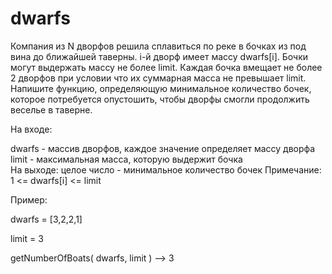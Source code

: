 # dwarfs
Компания из N дворфов решила сплавиться по реке в бочках из под вина до ближайшей таверны. i-й дворф имеет массу dwarfs[i]. Бочки могут выдержать массу не более limit.
Каждая бочка вмещает не более 2 дворфов при условии что их суммарная масса не превышает limit.
Напишите функцию, определяющую минимальное количество бочек, которое потребуется опустошить, чтобы дворфы смогли продолжить веселье в таверне.

На входе:  

dwarfs - массив дворфов, каждое значение определяет массу дворфа  
limit - максимальная масса, которую выдержит бочка  
На выходе: целое число - минимальное количество бочек
Примечание: 1 <= dwarfs[i] <= limit  

Пример:  

dwarfs = [3,2,2,1]

limit = 3

getNumberOfBoats( dwarfs, limit ) -->  3
